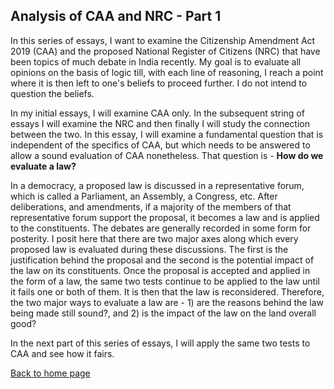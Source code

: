 ## Analysis of CAA and NRC - Part 1


In this series of essays, I want to examine the Citizenship Amendment Act 2019 (CAA) and the proposed National Register of Citizens (NRC) that have been topics of much debate in India recently. My goal is to evaluate all opinions on the basis of logic till, with each line of reasoning, I reach a point where it is then left to one's beliefs to proceed further. I do not intend to question the beliefs.

In my initial essays, I will examine CAA only. In the subsequent string of essays I will examine the NRC and then finally I will study the connection between the two. In this essay, I will examine a fundamental question that is independent of the specifics of CAA, but which needs to be answered to allow a sound evaluation of CAA nonetheless. That question is - **How do we evaluate a law?**

In a democracy, a proposed law is discussed in a representative forum, which is called a Parliament, an Assembly, a Congress, etc. After deliberations, and amendments, if a majority of the members of that representative forum support the proposal, it becomes a law and is applied to the constituents. The debates are generally recorded in some form for posterity. I posit here that there are two major axes along which every proposed law is evaluated during these discussions. The first is the justification behind the proposal and the second is the potential impact of the law on its constituents. Once the proposal is accepted and applied in the form of a law, the same two tests continue to be applied to the law until it fails one or both of them. It is then that the law is reconsidered. Therefore, the two major ways to evaluate a law are - 1) are the reasons behind the law being made still sound?, and 2) is the impact of the law on the land overall good?

In the next part of this series of essays, I will apply the same two tests to CAA and see how it fairs.

[Back to home page](./)
